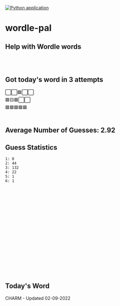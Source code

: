 [![Python application](https://github.com/schleising/wordle-pal/actions/workflows/python-app.yml/badge.svg)](https://github.com/schleising/wordle-pal/actions/workflows/python-app.yml)
# wordle-pal
## Help with Wordle words
</br>
</br>

## Got today's word in 3 attempts</br>
⬜⬜🟩⬜⬜\
🟩🟨🟩⬜⬜\
🟩🟩🟩🟩🟩\
</br>
## Average Number of Guesses: 2.92</br>
## Guess Statistics</br>
    1: 0
    2: 44
    3: 132
    4: 22
    5: 1
    6: 1
</br>
</br>
</br>
</br>
</br>
</br>
</br>
</br>
</br>
</br>
</br>
</br>
</br>
</br>
</br>
</br>

## Today's Word
CHARM - Updated 02-09-2022
